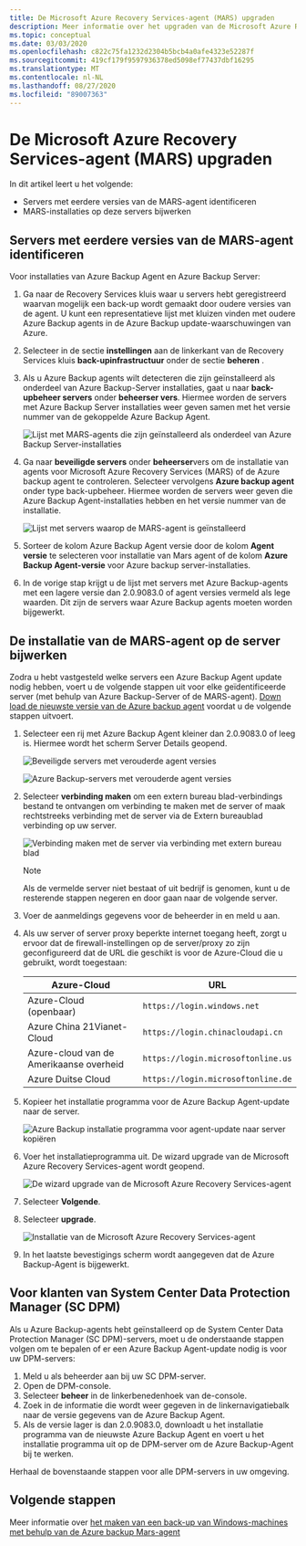 ```yaml
---
title: De Microsoft Azure Recovery Services-agent (MARS) upgraden
description: Meer informatie over het upgraden van de Microsoft Azure Recovery Services-agent (MARS).
ms.topic: conceptual
ms.date: 03/03/2020
ms.openlocfilehash: c822c75fa1232d2304b5bcb4a0afe4323e52287f
ms.sourcegitcommit: 419cf179f9597936378ed5098ef77437dbf16295
ms.translationtype: MT
ms.contentlocale: nl-NL
ms.lasthandoff: 08/27/2020
ms.locfileid: "89007363"
---
```

# <a name="upgrade-the-microsoft-azure-recovery-services-mars-agent"></a>De Microsoft Azure Recovery Services-agent (MARS) upgraden

In dit artikel leert u het volgende:

* Servers met eerdere versies van de MARS-agent identificeren
* MARS-installaties op deze servers bijwerken

## <a name="identify-servers-with-earlier-versions-of-the-mars-agent"></a>Servers met eerdere versies van de MARS-agent identificeren

Voor installaties van Azure Backup Agent en Azure Backup Server:

1. Ga naar de Recovery Services kluis waar u servers hebt geregistreerd waarvan mogelijk een back-up wordt gemaakt door oudere versies van de agent. U kunt een representatieve lijst met kluizen vinden met oudere Azure Backup agents in de Azure Backup update-waarschuwingen van Azure.
1. Selecteer in de sectie **instellingen** aan de linkerkant van de Recovery Services kluis **back-upinfrastructuur** onder de sectie **beheren** .
1. Als u Azure Backup agents wilt detecteren die zijn geïnstalleerd als onderdeel van Azure Backup-Server installaties, gaat u naar **back-upbeheer servers** onder **beheerser vers**. Hiermee worden de servers met Azure Backup Server installaties weer geven samen met het versie nummer van de gekoppelde Azure Backup Agent.

    ![Lijst met MARS-agents die zijn geïnstalleerd als onderdeel van Azure Backup Server-installaties](./media/upgrade-mars-agent/backup-management-servers.png)

1. Ga naar **beveiligde servers** onder **beheerser**vers om de installatie van agents voor Microsoft Azure Recovery Services (MARS) of de Azure backup agent te controleren. Selecteer vervolgens **Azure backup agent** onder type back-upbeheer. Hiermee worden de servers weer geven die Azure Backup Agent-installaties hebben en het versie nummer van de installatie.

    ![Lijst met servers waarop de MARS-agent is geïnstalleerd](./media/upgrade-mars-agent/protected-servers.png)

1. Sorteer de kolom Azure Backup Agent versie door de kolom **Agent versie** te selecteren voor installatie van Mars agent of de kolom **Azure Backup Agent-versie** voor Azure backup server-installaties.

1. In de vorige stap krijgt u de lijst met servers met Azure Backup-agents met een lagere versie dan 2.0.9083.0 of agent versies vermeld als lege waarden. Dit zijn de servers waar Azure Backup agents moeten worden bijgewerkt.

## <a name="update-the-mars-agent-installation-on-the-server"></a>De installatie van de MARS-agent op de server bijwerken

Zodra u hebt vastgesteld welke servers een Azure Backup Agent update nodig hebben, voert u de volgende stappen uit voor elke geïdentificeerde server (met behulp van Azure Backup-Server of de MARS-agent). [Down load de nieuwste versie van de Azure backup agent](https://aka.ms/azurebackup_agent) voordat u de volgende stappen uitvoert.

1. Selecteer een rij met Azure Backup Agent kleiner dan 2.0.9083.0 of leeg is. Hiermee wordt het scherm Server Details geopend.

    ![Beveiligde servers met verouderde agent versies](./media/upgrade-mars-agent/old-agent-version.png)

    ![Azure Backup-servers met verouderde agent versies](./media/upgrade-mars-agent/backup-management-servers-old-versions.png)

1. Selecteer **verbinding maken** om een extern bureau blad-verbindings bestand te ontvangen om verbinding te maken met de server of maak rechtstreeks verbinding met de server via de Extern bureaublad verbinding op uw server.

    ![Verbinding maken met de server via verbinding met extern bureau blad](./media/upgrade-mars-agent/connect-to-server.png)

    >[!NOTE]
    > Als de vermelde server niet bestaat of uit bedrijf is genomen, kunt u de resterende stappen negeren en door gaan naar de volgende server.

1. Voer de aanmeldings gegevens voor de beheerder in en meld u aan.

1. Als uw server of server proxy beperkte internet toegang heeft, zorgt u ervoor dat de firewall-instellingen op de server/proxy zo zijn geconfigureerd dat de URL die geschikt is voor de Azure-Cloud die u gebruikt, wordt toegestaan:

    Azure-Cloud | URL
    --- | ---
    Azure-Cloud (openbaar) |   `https://login.windows.net`
    Azure China 21Vianet-Cloud   | `https://login.chinacloudapi.cn`
    Azure-cloud van de Amerikaanse overheid |   `https://login.microsoftonline.us`
    Azure Duitse Cloud  |  `https://login.microsoftonline.de`

1. Kopieer het installatie programma voor de Azure Backup Agent-update naar de server.

    ![Azure Backup installatie programma voor agent-update naar server kopiëren](./media/upgrade-mars-agent/copy-agent-installer.png)

1. Voer het installatieprogramma uit. De wizard upgrade van de Microsoft Azure Recovery Services-agent wordt geopend.

    ![De wizard upgrade van de Microsoft Azure Recovery Services-agent](./media/upgrade-mars-agent/agent-upgrade-wizard.png)

1. Selecteer **Volgende**.

1. Selecteer **upgrade**.

    ![Installatie van de Microsoft Azure Recovery Services-agent](./media/upgrade-mars-agent/upgrade-installation.png)

1. In het laatste bevestigings scherm wordt aangegeven dat de Azure Backup-Agent is bijgewerkt.

## <a name="for-system-center-data-protection-manager-sc-dpm-customers"></a>Voor klanten van System Center Data Protection Manager (SC DPM)

Als u Azure Backup-agents hebt geïnstalleerd op de System Center Data Protection Manager (SC DPM)-servers, moet u de onderstaande stappen volgen om te bepalen of er een Azure Backup Agent-update nodig is voor uw DPM-servers:

1. Meld u als beheerder aan bij uw SC DPM-server.
2. Open de DPM-console.
3. Selecteer **beheer** in de linkerbenedenhoek van de-console.
4. Zoek in de informatie die wordt weer gegeven in de linkernavigatiebalk naar de versie gegevens van de Azure Backup Agent.
5. Als de versie lager is dan 2.0.9083.0, downloadt u het installatie programma van de nieuwste Azure Backup Agent en voert u het installatie programma uit op de DPM-server om de Azure Backup-Agent bij te werken.

Herhaal de bovenstaande stappen voor alle DPM-servers in uw omgeving.

## <a name="next-steps"></a>Volgende stappen

Meer informatie over [het maken van een back-up van Windows-machines met behulp van de Azure backup Mars-agent](backup-windows-with-mars-agent.md)
